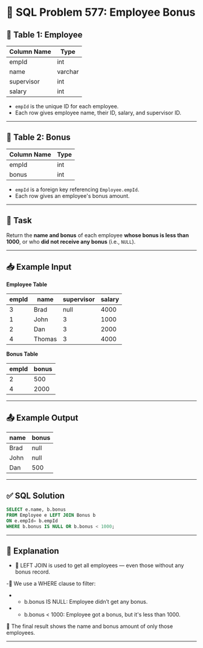 # 💼 SQL Problem 577: Employee Bonus

## 📘 Table 1: Employee

| Column Name | Type    |
|-------------|---------|
| empId       | int     |
| name        | varchar |
| supervisor  | int     |
| salary      | int     |

- `empId` is the unique ID for each employee.
- Each row gives employee name, their ID, salary, and supervisor ID.

---

## 📘 Table 2: Bonus

| Column Name | Type |
|-------------|------|
| empId       | int  |
| bonus       | int  |

- `empId` is a foreign key referencing `Employee.empId`.
- Each row gives an employee's bonus amount.

---

## 🎯 Task

Return the **name and bonus** of each employee **whose bonus is less than 1000**, or who **did not receive any bonus** (i.e., `NULL`).

---

## 📥 Example Input

**Employee Table**

| empId | name   | supervisor | salary |
|-------|--------|------------|--------|
| 3     | Brad   | null       | 4000   |
| 1     | John   | 3          | 1000   |
| 2     | Dan    | 3          | 2000   |
| 4     | Thomas | 3          | 4000   |

**Bonus Table**

| empId | bonus |
|-------|-------|
| 2     | 500   |
| 4     | 2000  |

---

## 📤 Example Output

| name  | bonus |
|-------|-------|
| Brad  | null  |
| John  | null  |
| Dan   | 500   |

---

## ✅ SQL Solution

```sql
SELECT e.name, b.bonus 
FROM Employee e LEFT JOIN Bonus b 
ON e.empId= b.empId
WHERE b.bonus IS NULL OR b.bonus < 1000;

```

---

## 💬 Explanation

- 🔗 LEFT JOIN is used to get all employees — even those without any bonus record.

-🧮 We use a WHERE clause to filter:

- - b.bonus IS NULL: Employee didn’t get any bonus.

- - b.bonus < 1000: Employee got a bonus, but it's less than 1000.

🎯 The final result shows the name and bonus amount of only those employees.

---
